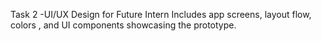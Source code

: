 Task 2 -UI/UX Design for Future Intern
Includes app screens, layout flow, colors , and UI components showcasing the prototype.
